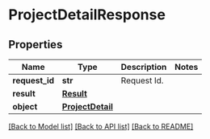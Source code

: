 # ProjectDetailResponse

## Properties
Name | Type | Description | Notes
------------ | ------------- | ------------- | -------------
**request_id** | **str** | Request Id. | 
**result** | [**Result**](Result.md) |  | 
**object** | [**ProjectDetail**](ProjectDetail.md) |  | 

[[Back to Model list]](../README.md#documentation-for-models) [[Back to API list]](../README.md#documentation-for-api-endpoints) [[Back to README]](../README.md)



